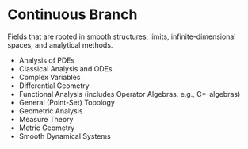 # Continuous Branch
Fields that are rooted in smooth structures, limits, infinite-dimensional spaces, and analytical methods.

- Analysis of PDEs
- Classical Analysis and ODEs
- Complex Variables
- Differential Geometry
- Functional Analysis (includes Operator Algebras, e.g., C*-algebras)
- General (Point-Set) Topology
- Geometric Analysis
- Measure Theory
- Metric Geometry
- Smooth Dynamical Systems
